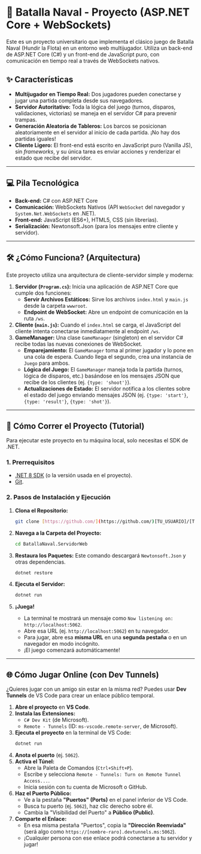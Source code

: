 # 🚢 Batalla Naval - Proyecto (ASP.NET Core + WebSockets)

Este es un proyecto universitario que implementa el clásico juego de Batalla Naval (Hundir la Flota) en un entorno web multijugador. Utiliza un back-end de ASP.NET Core (C#) y un front-end de JavaScript puro, con comunicación en tiempo real a través de WebSockets nativos.

## ✨ Características

* **Multijugador en Tiempo Real:** Dos jugadores pueden conectarse y jugar una partida completa desde sus navegadores.
* **Servidor Autoritativo:** Toda la lógica del juego (turnos, disparos, validaciones, victorias) se maneja en el servidor C# para prevenir trampas.
* **Generación Aleatoria de Tableros:** Los barcos se posicionan aleatoriamente en el servidor al inicio de cada partida. ¡No hay dos partidas iguales!
* **Cliente Ligero:** El front-end está escrito en JavaScript puro (Vanilla JS), sin *frameworks*, y su única tarea es enviar acciones y renderizar el estado que recibe del servidor.

---

## 💻 Pila Tecnológica

* **Back-end:** C# con ASP.NET Core
* **Comunicación:** WebSockets Nativos (API `WebSocket` del navegador y `System.Net.WebSockets` en .NET).
* **Front-end:** JavaScript (ES6+), HTML5, CSS (sin librerías).
* **Serialización:** Newtonsoft.Json (para los mensajes entre cliente y servidor).

---

## 🛠️ ¿Cómo Funciona? (Arquitectura)

Este proyecto utiliza una arquitectura de cliente-servidor simple y moderna:

1.  **Servidor (`Program.cs`):** Inicia una aplicación de ASP.NET Core que cumple dos funciones:
    * **Servir Archivos Estáticos:** Sirve los archivos `index.html` y `main.js` desde la carpeta `wwwroot`.
    * **Endpoint de WebSocket:** Abre un endpoint de comunicación en la ruta `/ws`.
2.  **Cliente (`main.js`):** Cuando el `index.html` se carga, el JavaScript del cliente intenta conectarse inmediatamente al endpoint `/ws`.
3.  **GameManager:** Una clase `GameManager` (singleton) en el servidor C# recibe todas las nuevas conexiones de WebSocket.
    * **Emparejamiento:** El `GameManager` toma al primer jugador y lo pone en una cola de espera. Cuando llega el segundo, crea una instancia de `Juego` para ambos.
    * **Lógica del Juego:** El `GameManager` maneja toda la partida (turnos, lógica de disparos, etc.) basándose en los mensajes JSON que recibe de los clientes (ej. `{type: 'shoot'}`).
    * **Actualizaciones de Estado:** El servidor notifica a los clientes sobre el estado del juego enviando mensajes JSON (ej. `{type: 'start'}`, `{type: 'result'}`, `{type: 'shot'}`).

---

## 🚀 Cómo Correr el Proyecto (Tutorial)

Para ejecutar este proyecto en tu máquina local, solo necesitas el SDK de .NET.

### 1. Prerrequisitos

* [.NET 8 SDK](https://dotnet.microsoft.com/download/dotnet/8.0) (o la versión usada en el proyecto).
* [Git](https://git-scm.com/downloads).

### 2. Pasos de Instalación y Ejecución

1.  **Clona el Repositorio:**
    ```bash
    git clone [https://github.com/](https://github.com/)[TU_USUARIO]/[TU_REPOSITORIO].git
    ```

2.  **Navega a la Carpeta del Proyecto:**
    ```bash
    cd BatallaNaval.ServidorWeb
    ```

3.  **Restaura los Paquetes:**
    Este comando descargará `Newtonsoft.Json` y otras dependencias.
    ```bash
    dotnet restore
    ```

4.  **Ejecuta el Servidor:**
    ```bash
    dotnet run
    ```

5.  **¡Juega!**
    * La terminal te mostrará un mensaje como `Now listening on: http://localhost:5062`.
    * Abre esa URL (ej. `http://localhost:5062`) en tu navegador.
    * Para jugar, abre esa **misma URL** en una **segunda pestaña** o en un navegador en modo incógnito.
    * ¡El juego comenzará automáticamente!

---

## 🌐 Cómo Jugar Online (con Dev Tunnels)

¿Quieres jugar con un amigo sin estar en la misma red? Puedes usar **Dev Tunnels** de VS Code para crear un enlace público temporal.

1.  **Abre el proyecto** en **VS Code**.
2.  **Instala las Extensiones:**
    * `C# Dev Kit` (de Microsoft).
    * `Remote - Tunnels` (ID: `ms-vscode.remote-server`, de Microsoft).
3.  **Ejecuta el proyecto** en la terminal de VS Code:
    ```bash
    dotnet run
    ```
4.  **Anota el puerto** (ej. `5062`).
5.  **Activa el Túnel:**
    * Abre la Paleta de Comandos (`Ctrl+Shift+P`).
    * Escribe y selecciona `Remote - Tunnels: Turn on Remote Tunnel Access...`.
    * Inicia sesión con tu cuenta de Microsoft o GitHub.
6.  **Haz el Puerto Público:**
    * Ve a la pestaña **"Puertos" (Ports)** en el panel inferior de VS Code.
    * Busca tu puerto (ej. `5062`), haz clic derecho sobre él.
    * Cambia la "Visibilidad del Puerto" a **Público (Public)**.
7.  **Comparte el Enlace:**
    * En esa misma pestaña "Puertos", copia la **"Dirección Reenviada"** (será algo como `https://[nombre-raro].devtunnels.ms:5062`).
    * ¡Cualquier persona con ese enlace podrá conectarse a tu servidor y jugar!

